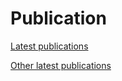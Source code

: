 # Publication
[Latest publications](/FUDAN_GIANT/publication/publication.html)

[Other latest publications](/FUDAN_GIANT/publication/pub_other.html)
